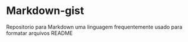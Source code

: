 # Markdown-gist
Repositorio para Markdown uma linguagem frequentemente usado para formatar arquivos README
